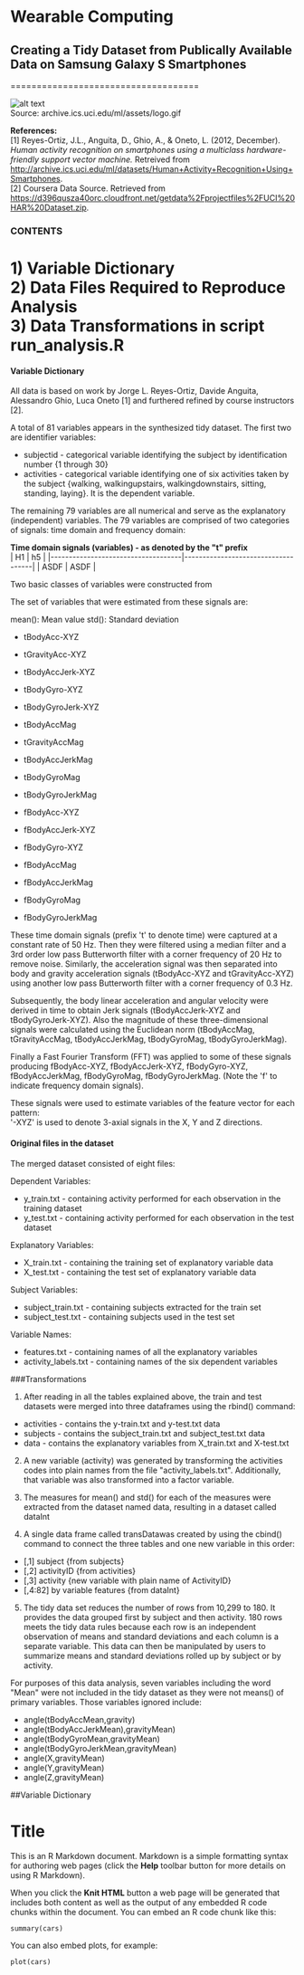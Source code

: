 # Wearable Computing
## Creating a Tidy Dataset from Publically Available Data on Samsung Galaxy S Smartphones
====================================

![alt text](http://archive.ics.uci.edu/ml/assets/logo.gif)  
Source: archive.ics.uci.edu/ml/assets/logo.gif  

**References:**  
[1] Reyes-Ortiz, J.L., Anguita, D., Ghio, A., & Oneto, L. (2012, December). *Human activity recognition on smartphones using a multiclass hardware-friendly support vector machine.* Retreived from http://archive.ics.uci.edu/ml/datasets/Human+Activity+Recognition+Using+Smartphones.  
[2] Coursera Data Source. Retrieved from https://d396qusza40orc.cloudfront.net/getdata%2Fprojectfiles%2FUCI%20HAR%20Dataset.zip.  
 
### CONTENTS 

**1) Variable Dictionary**  
**2) Data Files Required to Reproduce Analysis**    
**3) Data Transformations in script run_analysis.R**  
====  

#### Variable Dictionary  

All data is based on work by Jorge L. Reyes-Ortiz, Davide Anguita, Alessandro Ghio, Luca Oneto [1] and furthered refined by course instructors [2].  

A total of 81 variables appears in the synthesized tidy dataset. The first two are identifier variables:  
* subjectid - categorical variable identifying the subject by identification number {1 through 30}  
* activities - categorical variable identifying one of six activities taken by the subject {walking, walkingupstairs, walkingdownstairs, sitting, standing, laying}. It is the dependent variable.  

The remaining 79 variables are all numerical and serve as the explanatory (independent) variables. The 79 variables are comprised of two categories of signals: time domain and frequency domain:  

**Time domain signals (variables) - as denoted by the "t" prefix**  
| H1 | h5 |
|------------------------------------|------------------------------------|
| ASDF | ASDF |



Two basic classes of variables were constructed from 

The set of variables that were estimated from these signals are: 

mean(): Mean value
std(): Standard deviation


  

* tBodyAcc-XYZ
* tGravityAcc-XYZ
* tBodyAccJerk-XYZ
* tBodyGyro-XYZ
* tBodyGyroJerk-XYZ
* tBodyAccMag
* tGravityAccMag
* tBodyAccJerkMag
* tBodyGyroMag
* tBodyGyroJerkMag  

* fBodyAcc-XYZ
* fBodyAccJerk-XYZ
* fBodyGyro-XYZ
* fBodyAccMag
* fBodyAccJerkMag
* fBodyGyroMag
* fBodyGyroJerkMag

These time domain signals (prefix 't' to denote time) were captured at a constant rate of 50 Hz. Then they were filtered using a median filter and a 3rd order low pass Butterworth filter with a corner frequency of 20 Hz to remove noise. Similarly, the acceleration signal was then separated into body and gravity acceleration signals (tBodyAcc-XYZ and tGravityAcc-XYZ) using another low pass Butterworth filter with a corner frequency of 0.3 Hz. 

Subsequently, the body linear acceleration and angular velocity were derived in time to obtain Jerk signals (tBodyAccJerk-XYZ and tBodyGyroJerk-XYZ). Also the magnitude of these three-dimensional signals were calculated using the Euclidean norm (tBodyAccMag, tGravityAccMag, tBodyAccJerkMag, tBodyGyroMag, tBodyGyroJerkMag). 

Finally a Fast Fourier Transform (FFT) was applied to some of these signals producing fBodyAcc-XYZ, fBodyAccJerk-XYZ, fBodyGyro-XYZ, fBodyAccJerkMag, fBodyGyroMag, fBodyGyroJerkMag. (Note the 'f' to indicate frequency domain signals). 

These signals were used to estimate variables of the feature vector for each pattern:  
'-XYZ' is used to denote 3-axial signals in the X, Y and Z directions.


#### Original files in the dataset
The merged dataset consisted of eight files:

Dependent Variables:

* y_train.txt - containing activity performed for each observation in the training dataset
* y_test.txt - containing activity performed for each observation in the test dataset

Explanatory Variables:

* X_train.txt - containing the training set of explanatory variable data
* X_test.txt - containing the test set of explanatory variable data

Subject Variables:

* subject_train.txt - containing subjects extracted for the train set
* subject_test.txt - containing subjects used in the test set

Variable Names:

* features.txt - containing names of all the explanatory variables
* activity_labels.txt - containing names of the six dependent variables

###Transformations
1) After reading in all the tables explained above, the train and test datasets were merged into three dataframes using the rbind() command:

* activities - contains the y-train.txt and y-test.txt data
* subjects - contains the subject_train.txt and subject_test.txt data
* data - contains the explanatory variables from X_train.txt and X-test.txt

2) A new variable (activity) was generated by transforming the activities codes into plain names from the file "activity_labels.txt". Additionally, that variable was also transformed into a factor variable.

3) The measures for mean() and std() for each of the measures were extracted from the dataset named data, resulting in a dataset called dataInt 

4) A single data frame called transDatawas created by using the cbind() command to connect the three tables and one new variable in this order:

* [,1] subject {from subjects}
* [,2] activityID {from activities}
* [,3] activity {new variable with plain name of ActivityID}
* [,4:82] by variable features {from dataInt}

5) The tidy data set reduces the number of rows from 10,299 to 180. It provides the data grouped first by subject and then activity. 180 rows meets the tidy data rules because each row is an independent observation of means and standard deviations and each column is a separate variable. This data can then be manipulated by users to summarize means and standard deviations rolled up by subject or by activity.


For purposes of this data analysis, seven variables including the word "Mean" were not included in the tidy dataset as they were not means() of primary variables. Those variables ignored include:

* angle(tBodyAccMean,gravity)
* angle(tBodyAccJerkMean),gravityMean)
* angle(tBodyGyroMean,gravityMean)
* angle(tBodyGyroJerkMean,gravityMean)
* angle(X,gravityMean)
* angle(Y,gravityMean)
* angle(Z,gravityMean)


##Variable Dictionary














Title
========================================================

This is an R Markdown document. Markdown is a simple formatting syntax for authoring web pages (click the **Help** toolbar button for more details on using R Markdown).

When you click the **Knit HTML** button a web page will be generated that includes both content as well as the output of any embedded R code chunks within the document. You can embed an R code chunk like this:

```{r}
summary(cars)
```

You can also embed plots, for example:

```{r fig.width=7, fig.height=6}
plot(cars)
```

